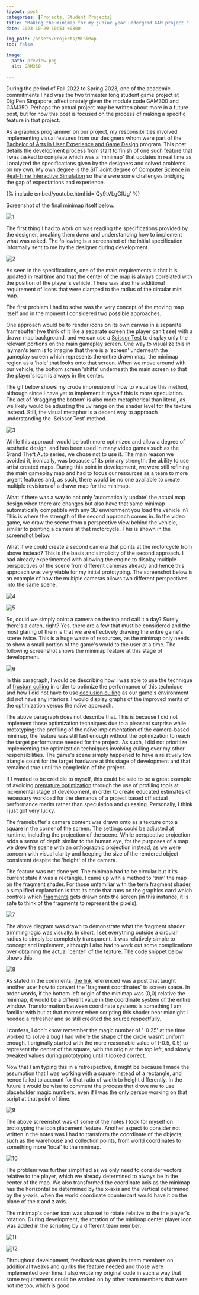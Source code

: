 ```yaml
---
layout: post
categories: [Projects, Student Projects]
title: "Making the minimap for my junior year undergrad GAM project."
date: 2023-10-29 10:53 +0800

img_path: /assets/Projects/MiniMap
toc: false

image:
  path: preview.png
  alt: GAM350

---
```


During the period of Fall 2022 to Spring 2023, one of the academic commitments I had was the two trimester long student game project at DigiPen Singapore, affectionately given the module code GAM300 and GAM350. Perhaps the actual project may be written about more in a future post, but for now this post is focused on the process of making a specific feature in that project.

As a graphics programmer on our project, my responsibilities involved implementing visual features from our designers whom were part of the [Bachelor of Arts in User Experience and Game Design](https://www.digipen.edu.sg/academics/art-and-design-degrees/ba-in-user-experience-and-game-design) program. This post details the development process from start to finish of one such feature that I was tasked to complete which was a 'minimap' that updates in real time as I analyzed the specifications given by the designers and solved problems on my own. My own degree is the SIT Joint degree of [Computer Science in Real-Time Interactive Simulation](https://www.digipen.edu.sg/academics/computer-science-degrees/bs-in-computer-science-in-real-time-interactive-simulation) so there were some challenges bridging the gap of expectations and experience.

{% include embed/youtube.html id='Qy9tVLgGIUg' %}

Screenshot of the final minimap itself below.

![1](1.png)

The first thing I had to work on was reading the specifications provided by the designer, breaking them down and understanding how to implement what was asked. The following is a screenshot of the initial specification informally sent to me by the designer during development.

![2](2.png)

As seen in the specifications, one of the main requirements is that it is updated in real time and that the center of the map is always correlated with the position of the player's vehicle. There was also the additional requirement of icons that were clamped to the radius of the circular mini map.

The first problem I had to solve was the very concept of the moving map itself and in the moment I considered two possible approaches. 

One approach would be to render icons on its own canvas in a separate framebuffer (we think of it like a separate screen the player can't see) with a drawn map background, and we can use a [Scissor Test](https://www.khronos.org/opengl/wiki/Scissor_Test) to display only the relevant portions on the main gameplay screen. One way to visualize this in layman's term is to imagine that there is a 'screen' underneath the gameplay screen which represents the entire drawn map, the minimap region as a 'hole' that looks onto that screen. When we move around with our vehicle, the bottom screen 'shifts' underneath the main screen so that the player's icon is always in the center.

The gif below shows my crude impression of how to visualize this method, although since I have yet to implement it myself this is more speculation. The act of 'dragging the bottom' is also more metaphorical than literal, as we likely would be adjusting the uv range on the shader level for the texture instead. Still, the visual metaphor is a decent way to approach understanding the 'Scissor Test' method.

![3](3.gif)

While this approach would be both more optimized and allow a degree of aesthetic design, and has been used in many video games such as the Grand Theft Auto series, we chose not to use it. The main reason we avoided it, ironically, was because of its primary strength: the ability to use artist created maps. During this point in development, we were still refining the main gameplay map and had to focus our resources as a team to more urgent features and, as such, there would be no one available to create multiple revisions of a drawn map for the minimap.

What if there was a way to not only 'automatically update' the actual map design when there are changes but also have that same minimap automatically compatible with any 3D environment you load the vehicle in? This is where the strength of the second approach comes in. In the video game, we draw the scene from a perspective view behind the vehicle, similar to pointing a camera at that motorcycle. This is shown in the screenshot below. 

What if we could create a second camera that points at the motorcycle from above instead? This is the basis and simplicity of the second approach. I had already experimented with allowing the engine to display multiple perspectives of the scene from different cameras already and hence this approach was very viable for my initial prototyping. The screenshot below is an example of how the multiple cameras allows two different perspectives into the same scene.

![4](4.png)

![5](5.png)

So, could we simply point a camera on the top and call it a day? Surely there's a catch, right? Yes, there are a few that must be considered and the most glaring of them is that we are effectively drawing the entire game's scene twice. This is a huge waste of resources, as the minimap only needs to show a small portion of the game's world to the user at a time. The following screenshot shows the minimap feature at this stage of development.

![6](6.png)


In this paragraph, I would be describing how I was able to use the technique of [frustum culling](https://en.wikipedia.org/wiki/Hidden-surface_determination#Viewing-frustum_culling) in order to optimize the performance of this technique and how I did not have to use [occlusion culling](https://developer.nvidia.com/gpugems/gpugems/part-v-performance-and-practicalities/chapter-29-efficient-occlusion-culling) as our game's environment did not have any interiors. I would display graphs of the improved merits of the optimization versus the naïve approach. 

The above paragraph does not describe that. This is because I did not implement those optimization techniques due to a pleasant surprise while prototyping: the profiling of the naïve implementation of the camera-based minimap, the feature was still fast enough without the optimization to reach the target performance needed for the project. As such, I did not prioritize implementing the optimization techniques involving culling over my other responsibilities. The game's scene simply happened to have a relatively low triangle count for the target hardware at this stage of development and that remained true until the completion of the project.

If I wanted to be credible to myself, this could be said to be a great example of avoiding [premature optimization](https://learning.oreilly.com/library/view/c-coding-standards/0321113586/ch09.html) through the use of profiling tools at incremental stage of development, in order to create educated estimates of necessary workload for the demands of a project based off actual performance merits rather than speculation and guessing.  Personally, I think I just got very lucky.

The framebuffer's camera content was drawn onto as a texture onto a square in the corner of the screen. The settings could be adjusted at runtime, including the projection of the scene. While perspective projection adds a sense of depth similar to the human eye, for the purposes of a map we drew the scene with an orthographic projection instead, as we were concern with visual clarity and keeping the size of the rendered object consistent despite the 'height' of the camera. 

The feature was not done yet. The minimap had to be circular but it its current state it was a rectangle. I came up with a method to 'trim' the map on the fragment shader. For those unfamiliar with the term fragment shader, a simplified explanation is that its code that runs on the graphics card which controls which [fragments](https://www.khronos.org/opengl/wiki/Fragment) gets drawn onto the screen (in this instance, it is safe to think of the fragments to represent the pixels). 

![7](7.png)

The above diagram was drawn to demonstrate what the fragment shader trimming logic was visually. In short, I set everything outside a circular radius to simply be completely transparent. It was relatively simple to concept and implement, although I also had to work out some complications over obtaining the actual 'center' of the texture. The code snippet below shows this.

![8](8.png)

As stated in the comments, [the link](https://stackoverflow.com/questions/53346578/glsl-map-gl-fragcoord-xy-to-coordinates-in-orthographic-projection) referenced was a post that taught another user how to convert the 'fragment coordinates' to screen space. In order words, if the bottom left origin of the minimap was (0,0) relative the minimap, it would be a different value in the coordinate system of the entire window. Transformation between coordinate systems is something I am familiar with but at that moment when scripting this shader near midnight I needed a refresher and so still credited the source respectfully.

I confess, I don't know remember the magic number of '-0.25' at the time worked to solve a bug I had where the shape of the circle wasn't uniform enough. I originally started with the more reasonable value of (-0.5, 0.5) to represent the center of the square, with the origin at the top left, and slowly tweaked values during prototyping until it looked correct. 

Now that I am typing this in a retrospective, it might be because I made the assumption that I was working with a square instead of a rectangle, and hence failed to account for that ratio of width to height differently. In the future it would be wise to comment the process that drove me to use placeholder magic numbers, even if I was the only person working on that script at that point of time.

![9](9.png)


The above screenshot was of some of the notes I took for myself on prototyping the icon placement feature. Another aspect to consider not written in the notes was I had to transform the coordinate of the objects, such as the warehouse and collection points, from world coordinates to something more 'local' to the minimap.

![10](10.png)

The problem was further simplified as we only need to consider vectors relative to the player, which we already determined to always be in the center of the map. We also transformed the coordinate axis as the minimap has the horizontal be determined by the x-axis and the vertical determined by the y-axis, when the world coordinate counterpart would have it on the plane of the x and z axis. 

The minimap's center icon was also set to rotate relative to the the player's rotation. During development, the rotation of the minimap center player icon was added in the scripting by a different team member.

![11](11.png)

![12](12.png)

Throughout development, feedback was given by team members on additional tweaks and quirks the feature needed and those were implemented over time. I also wrote my original code in such a way that some requirements could be worked on by other team members that were not me too, which is good.
